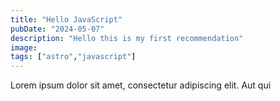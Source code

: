 ```yaml
---
title: "Hello JavaScript"
pubDate: "2024-05-07"
description: "Hello this is my first recommendation"
image:
tags: ["astro","javascript"]
---
```

Lorem ipsum dolor sit amet, consectetur adipiscing elit. Aut qui